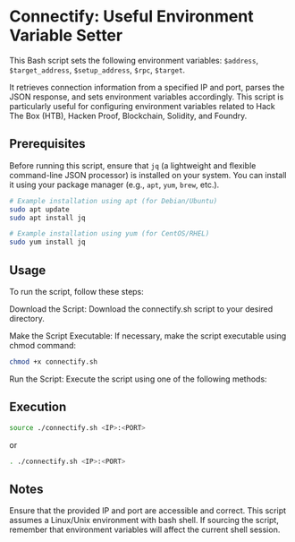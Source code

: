 # Connectify: Useful Environment Variable Setter

This Bash script sets the following environment variables: `$address`, `$target_address`, `$setup_address`, `$rpc`, `$target`.

It retrieves connection information from a specified IP and port, parses the JSON response, and sets environment variables accordingly. This script is particularly useful for configuring environment variables related to Hack The Box (HTB), Hacken Proof, Blockchain, Solidity, and Foundry.

## Prerequisites

Before running this script, ensure that `jq` (a lightweight and flexible command-line JSON processor) is installed on your system. You can install it using your package manager (e.g., `apt`, `yum`, `brew`, etc.).

```bash
# Example installation using apt (for Debian/Ubuntu)
sudo apt update
sudo apt install jq
```

```bash
# Example installation using yum (for CentOS/RHEL)
sudo yum install jq
```

## Usage
To run the script, follow these steps:

Download the Script: Download the connectify.sh script to your desired directory.

Make the Script Executable: If necessary, make the script executable using chmod command:

```bash
chmod +x connectify.sh
```

Run the Script: Execute the script using one of the following methods:

## Execution

```bash
source ./connectify.sh <IP>:<PORT>
```

or

```bash
. ./connectify.sh <IP>:<PORT>
```

## Notes

Ensure that the provided IP and port are accessible and correct.
This script assumes a Linux/Unix environment with bash shell.
If sourcing the script, remember that environment variables will affect the current shell session.
